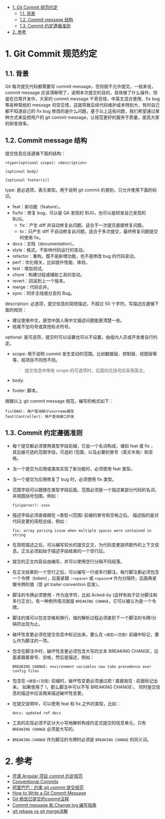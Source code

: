 
<!-- TOC -->

- [1. Git Commit 规范约定](#1-git-commit-规范约定)
  - [1.1. 背景](#11-背景)
  - [1.2. Commit message 结构](#12-commit-message-结构)
  - [1.3. Commit 约定遵循准则](#13-commit-约定遵循准则)
- [2. 参考](#2-参考)

<!-- /TOC -->


# 1. Git Commit 规范约定

## 1.1. 背景

Git 每次提交代码都需要写 commit message，否则就不允许提交。一般来说，commit message 应该清晰明了，说明本次提交的目的，具体做了什么操作，但是在日常开发中，大家的 commit message 千奇百怪，中英文混合使用、fix bug 等各种笼统的 message 司空见怪，这就导致后续代码维护成本特别大，有时自己都不知道自己的 fix bug 修改的是什么问题。基于以上这些问题，我们希望通过某种方式来监控用户的 git commit message，让规范更好的服务于质量，提高大家的研发效率。


## 1.2. Commit message 结构

提交信息应该遵循下面的结构：
```
<type>[optional scope]: <description>

[optional body]

[optional footer(s)]
```

type: 是必选项，表示类型。用于说明 git commit 的类别，只允许使用下面的标识。
- feat：新功能（feature）。
- fix/to：修复 bug，可以是 QA 发现的 BUG，也可以是研发自己发现的 BUG。
  - fix：产生 diff 并自动修复此问题。适合于一次提交直接修复问题。
  - to：只产生 diff 不自动修复此问题。适合于多次提交，最终修复问题提交时使用 fix。
- docs：文档（documentation）。
- style：格式。不影响代码运行的变动。
- refactor：重构，既不是新增功能，也不是修改 bug 的代码变动。
- perf：优化相关，比如提升性能、体验。
- test：增加测试。
- chore：构建过程或辅助工具的变动。
- revert：回滚到上一个版本。
- merge：代码合并。
- sync：同步主线或分支的 Bug。 

description: 必选项，提交信息的简短描述，不超过 50 个字符。写描述应遵循下面的规则：
- 建议使用中文，感觉中国人用中文描述问题能更清楚一些。
- 结尾不加句号或其他标点符号。


optional: 是可选项，提交时可以设置也可以不设置，由组内人员或开发者自行约定。
- scope: 用于说明 commit 发生变动的范围。比如数据层、控制层、视图层等等，视项目不同而不同。
  
  > 提交信息中带有 scope 的可选项时，后面的花括号应采用英文。
- body:
- footer: 脚本。

根据以上 git commit message 规范，编写的格式如下：
```
fix(DAO): 用户查询缺少username属性 
feat(Controller): 用户查询接口开发
```

## 1.3. Commit 约定遵循准则

- 每个提交都必须使用类型字段前缀，它由一个名词构成，诸如 feat 或 fix ， 其后接可选的范围字段，可选的 !范围，以及必要的冒号（英文半角）和空格。

- 当一个提交为应用或类库实现了新功能时，必须使用 feat 类型。

- 当一个提交为应用修复了 bug 时，必须使用 fix 类型。

- 范围字段可以跟随在类型字段后面。范围必须是一个描述某部分代码的名词，并用圆括号包围，例如： 

  ```
  fix(parser): xxxx
  ```

- 描述字段必须直接跟在 <类型>(范围) 前缀的冒号和空格之后。 描述指的是对代码变更的简短总结，例如： 

  ```
  fix: array parsing issue when multiple spaces were contained in string
  ```

- 在简短描述之后，可以编写较长的提交正文，为代码变更提供额外的上下文信息。正文必须起始于描述字段结束的一个空行后。

- 提交的正文内容自由编写，并可以使用空行分隔不同段落。

- 在正文结束的一个空行之后，可以编写一行或多行脚注。每行脚注都必须包含 一个令牌（token），后面紧跟 `:<space>` 或 `<space>#` 作为分隔符，后面再紧跟令牌的值（受 git trailer convention 启发）。

- 脚注的令牌必须使用 `-` 作为连字符，比如 Acked-by (这样有助于区分脚注和多行正文)。有一种例外情况就是 `BREAKING CHANGE`，它可以被认为是一个令牌。

- 脚注的值可以包含空格和换行，值的解析过程必须直到下一个脚注的令牌/分隔符出现为止。

- 破坏性变更必须在提交信息中标记出来，要么在 `<类型>(范围)` 前缀中标记，要么作为脚注的一项。

- 包含在脚注中时，破坏性变更必须包含大写的文本 BREAKING CHANGE，后面紧跟着冒号、空格，然后是描述，例如：

  ```
  BREAKING CHANGE: environment variables now take precedence over config files 
  ```

- 包含在 `<类型>(范围)` 前缀时，破坏性变更必须通过把 ! 直接放在 : 前面标记出来。 如果使用了 !，那么脚注中可以不写 BREAKING CHANGE:， 同时提交信息的描述中应该用来描述破坏性变更。

- 在提交说明中，可以使用 feat 和 fix 之外的类型，比如：

  ```
  docs: updated ref docs
  ```

- 工具的实现必须不区分大小写地解析构成约定式提交的信息单元，只有 `BREAKING CHANGE` 必须是大写的。

- `BREAKING-CHANGE` 作为脚注的令牌时必须是 `BREAKING CHANGE` 的同义词。



# 2. 参考
- [开源 Angular 项目 commit 约定规范](https://github.com/angular/angular/blob/main/CONTRIBUTING.md)
- [Conventional Commits](https://www.conventionalcommits.org/zh-hans/v1.0.0/)
- [阿里巴巴：约束 git commit 提交规范](https://mp.weixin.qq.com/s/vzgST0ko-HZVkFFiSZ2xGg)
- [How to Write a Git Commit Message](https://chris.beams.io/posts/git-commit/)
- [Git 修改已提交的commit注释](https://www.jianshu.com/p/098d85a58bf1)
- [Commit message 和 Change log 编写指南](http://www.ruanyifeng.com/blog/2016/01/commit_message_change_log.html)
- [git rebase vs git merge详解](https://www.cnblogs.com/kidsitcn/p/5339382.html)